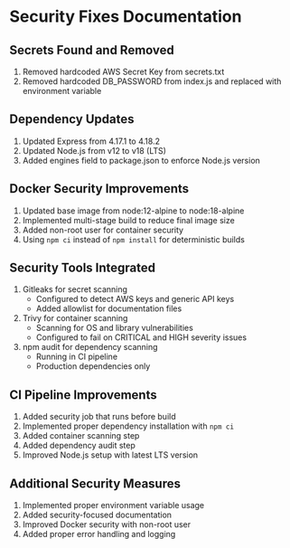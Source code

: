# Security Fixes Documentation

## Secrets Found and Removed
1. Removed hardcoded AWS Secret Key from secrets.txt
2. Removed hardcoded DB_PASSWORD from index.js and replaced with environment variable

## Dependency Updates
1. Updated Express from 4.17.1 to 4.18.2
2. Updated Node.js from v12 to v18 (LTS)
3. Added engines field to package.json to enforce Node.js version

## Docker Security Improvements
1. Updated base image from node:12-alpine to node:18-alpine
2. Implemented multi-stage build to reduce final image size
3. Added non-root user for container security
4. Using `npm ci` instead of `npm install` for deterministic builds

## Security Tools Integrated
1. Gitleaks for secret scanning
   - Configured to detect AWS keys and generic API keys
   - Added allowlist for documentation files
2. Trivy for container scanning
   - Scanning for OS and library vulnerabilities
   - Configured to fail on CRITICAL and HIGH severity issues
3. npm audit for dependency scanning
   - Running in CI pipeline
   - Production dependencies only

## CI Pipeline Improvements
1. Added security job that runs before build
2. Implemented proper dependency installation with `npm ci`
3. Added container scanning step
4. Added dependency audit step
5. Improved Node.js setup with latest LTS version

## Additional Security Measures
1. Implemented proper environment variable usage
2. Added security-focused documentation
3. Improved Docker security with non-root user
4. Added proper error handling and logging
